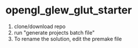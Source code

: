 # opengl_glew_glut_starter

1. clone/download repo <br>
2. run "generate projects batch file"
3. To rename the solution, edit the premake file
